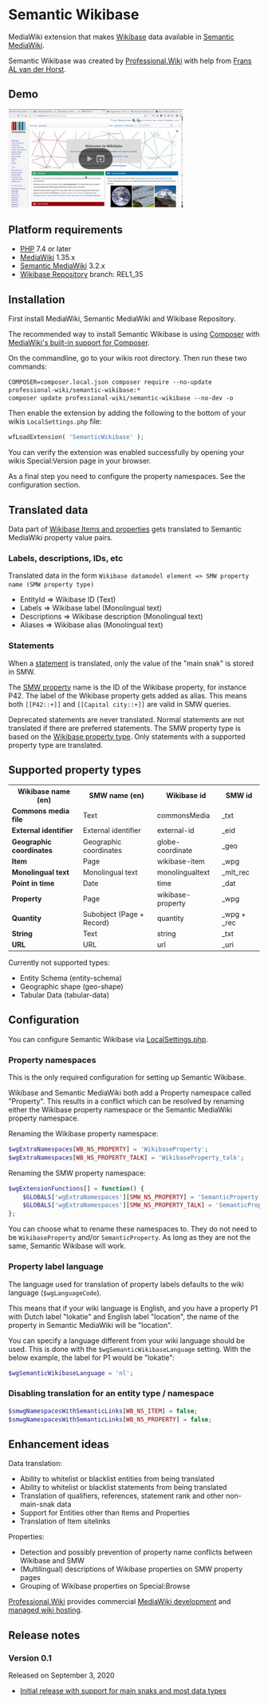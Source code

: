 # Semantic Wikibase

MediaWiki extension that makes [Wikibase] data available in [Semantic MediaWiki].

Semantic Wikibase was created by [Professional.Wiki] with help from
[Frans AL van der Horst](https://www.linkedin.com/in/frans-a-l-van-der-horst-95a3836/).

## Demo

<a href="https://www.youtube.com/watch?v=ovZl_ZoGkc0"><img src=".github/youtube.png" width="350px" title="Play video" /></a>

## Platform requirements

* [PHP] 7.4 or later
* [MediaWiki] 1.35.x
* [Semantic MediaWiki] 3.2.x
* [Wikibase Repository] branch: REL1_35

## Installation

First install MediaWiki, Semantic MediaWiki and Wikibase Repository.

The recommended way to install Semantic Wikibase is using [Composer](https://getcomposer.org) with
[MediaWiki's built-in support for Composer](https://professional.wiki/en/articles/installing-mediawiki-extensions-with-composer).

On the commandline, go to your wikis root directory. Then run these two commands:

```shell script
COMPOSER=composer.local.json composer require --no-update professional-wiki/semantic-wikibase:*
composer update professional-wiki/semantic-wikibase --no-dev -o
```

Then enable the extension by adding the following to the bottom of your wikis `LocalSettings.php` file:

```php
wfLoadExtension( 'SemanticWikibase' );
```

You can verify the extension was enabled successfully by opening your wikis Special:Version page in your browser.

As a final step you need to configure the property namespaces. See the configuration section.

## Translated data

Data part of [Wikibase Items and properties] gets translated to Semantic MediaWiki property value pairs.

### Labels, descriptions, IDs, etc

Translated data in the form `Wikibase datamodel element => SMW property name (SMW property type)`

* EntityId => Wikibase ID (Text)
* Labels => Wikibase label (Monolingual text)
* Descriptions => Wikibase description (Monolingual text)
* Aliases => Wikibase alias (Monolingual text)

### Statements

When a [statement] is translated, only the value of the "main snak" is stored in SMW.

The [SMW property] name is the ID of the Wikibase property, for instance P42. The label of the Wikibase
property gets added as alias. This means both `[[P42::+]]` and `[[Capital city::+]]` are valid in SMW
queries.

Deprecated statements are never translated. Normal statements are not translated if there are preferred statements.
The SMW property type is based on the [Wikibase property type]. Only statements with a supported property type are translated.

## Supported property types

<table>
    <tr>
        <th>Wikibase name (en)</th>
        <th>SMW name (en)</th>
        <th>Wikibase id</th>
        <th>SMW id</th>
    </tr>
    <tr>
        <td><strong>Commons media file</strong></td>
        <td>Text</td>
        <td>commonsMedia</td>
        <td>_txt</td>
    </tr>
    <tr>
        <td><strong>External identifier</strong></td>
        <td>External identifier</td>
        <td>external-id</td>
        <td>_eid</td>
    </tr>
    <tr>
        <td><strong>Geographic coordinates</strong></td>
        <td>Geographic coordinates</td>
        <td>globe-coordinate</td>
        <td>_geo</td>
    </tr>
    <tr>
        <td><strong>Item</strong></td>
        <td>Page</td>
        <td>wikibase-item</td>
        <td>_wpg</td>
    </tr>
    <tr>
        <td><strong>Monolingual text</strong></td>
        <td>Monolingual text</td>
        <td>monolingualtext</td>
        <td>_mlt_rec</td>
    </tr>
    <tr>
        <td><strong>Point in time</strong></td>
        <td>Date</td>
        <td>time</td>
        <td>_dat</td>
    </tr>
    <tr>
        <td><strong>Property</strong></td>
        <td>Page</td>
        <td>wikibase-property</td>
        <td>_wpg</td>
    </tr>
    <tr>
        <td><strong>Quantity</strong></td>
        <td>Subobject (Page + Record)</td>
        <td>quantity</td>
        <td>_wpg + _rec</td>
    </tr>
    <tr>
        <td><strong>String</strong></td>
        <td>Text</td>
        <td>string</td>
        <td>_txt</td>
    </tr>
    <tr>
        <td><strong>URL</strong></td>
        <td>URL</td>
        <td>url</td>
        <td>_uri</td>
    </tr>
</table>

Currently not supported types:

* Entity Schema (entity-schema) 
* Geographic shape (geo-shape) 
* Tabular Data (tabular-data) 

## Configuration

You can configure Semantic Wikibase via [LocalSettings.php].

### Property namespaces

This is the only required configuration for setting up Semantic Wikibase.

Wikibase and Semantic MediaWiki both add a Property namespace called "Property". This results in a conflict which
can be resolved by renaming either the Wikibase property namespace or the Semantic MediaWiki property namespace.

Renaming the Wikibase property namespace:

```php
$wgExtraNamespaces[WB_NS_PROPERTY] = 'WikibaseProperty';
$wgExtraNamespaces[WB_NS_PROPERTY_TALK] = 'WikibaseProperty_talk';
```

Renaming the SMW property namespace:

```php
$wgExtensionFunctions[] = function() {
    $GLOBALS['wgExtraNamespaces'][SMW_NS_PROPERTY] = 'SemanticProperty';
    $GLOBALS['wgExtraNamespaces'][SMW_NS_PROPERTY_TALK] = 'SemanticProperty_talk';
};
```

You can choose what to rename these namespaces to. They do not need to be `WikibaseProperty` and/or `SemanticProperty`.
As long as they are not the same, Semantic Wikibase will work.

### Property label language

The language used for translation of property labels defaults to the wiki language (`$wgLanguageCode`).

This means that if your wiki language is English, and you have a property P1 with Dutch label "lokatie" and
English label "location", the name of the property in Semantic MediaWiki will be "location".

You can specify a language different from your wiki language should be used. This is done with the
`$wgSemanticWikibaseLanguage` setting. With the below example, the label for P1 would be "lokatie":

```php
$wgSemanticWikibaseLanguage = 'nl';
```

### Disabling translation for an entity type / namespace

```php
$smwgNamespacesWithSemanticLinks[WB_NS_ITEM] = false;
$smwgNamespacesWithSemanticLinks[WB_NS_PROPERTY] = false;
```

## Enhancement ideas

Data translation:

* Ability to whitelist or blacklist entities from being translated
* Ability to whitelist or blacklist statements from being translated
* Translation of qualifiers, references, statement rank and other non-main-snak data
* Support for Entities other than Items and Properties
* Translation of Item sitelinks

Properties:

* Detection and possibly prevention of property name conflicts between Wikibase and SMW
* (Multilingual) descriptions of Wikibase properties on SMW property pages
* Grouping of Wikibase properties on Special:Browse

[Professional.Wiki] provides commercial [MediaWiki development] and [managed wiki hosting].

## Release notes

### Version 0.1

Released on September 3, 2020

* [Initial release with support for main snaks and most data types](https://professional.wiki/en/news/semantic-wikibase-released)

[Professional.Wiki]: https://professional.wiki
[Semantic MediaWiki]: https://www.semantic-mediawiki.org
[Wikibase]: https://wikiba.se
[MediaWiki]: https://www.mediawiki.org
[PHP]: https://www.php.net
[Wikibase Items and properties]: https://www.mediawiki.org/wiki/Wikibase/DataModel
[statement]: https://www.mediawiki.org/wiki/Wikibase/DataModel#Statements
[Wikibase property type]: https://www.mediawiki.org/wiki/Wikibase/DataModel#Datatypes_and_their_Values
[SMW property]: https://www.semantic-mediawiki.org/wiki/Help:Properties_and_types
[Wikibase Repository]: https://www.mediawiki.org/wiki/Extension:Wikibase_Repository
[LocalSettings.php]: https://www.mediawiki.org/wiki/Manual:LocalSettings.php
[MediaWiki development]: https://professional.wiki/en/mediawiki-development
[managed wiki hosting]: https://professional.wiki/en/hosting
